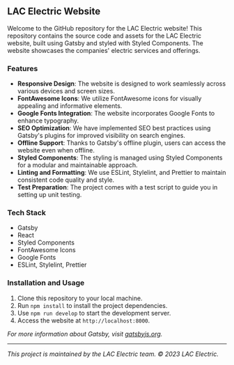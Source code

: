 ## LAC Electric Website

Welcome to the GitHub repository for the LAC Electric website! This repository contains the source code and assets for the LAC Electric website, built using Gatsby and styled with Styled Components. The website showcases the companies' electric services and offerings.

### Features

- **Responsive Design**: The website is designed to work seamlessly across various devices and screen sizes.
- **FontAwesome Icons**: We utilize FontAwesome icons for visually appealing and informative elements.
- **Google Fonts Integration**: The website incorporates Google Fonts to enhance typography.
- **SEO Optimization**: We have implemented SEO best practices using Gatsby's plugins for improved visibility on search engines.
- **Offline Support**: Thanks to Gatsby's offline plugin, users can access the website even when offline.
- **Styled Components**: The styling is managed using Styled Components for a modular and maintainable approach.
- **Linting and Formatting**: We use ESLint, Stylelint, and Prettier to maintain consistent code quality and style.
- **Test Preparation**: The project comes with a test script to guide you in setting up unit testing.

### Tech Stack

- Gatsby
- React
- Styled Components
- FontAwesome Icons
- Google Fonts
- ESLint, Stylelint, Prettier

### Installation and Usage

1. Clone this repository to your local machine.
2. Run `npm install` to install the project dependencies.
3. Use `npm run develop` to start the development server.
4. Access the website at `http://localhost:8000`.

*For more information about Gatsby, visit [gatsbyjs.org](https://gatsbyjs.org).*

---

*This project is maintained by the LAC Electric team. © 2023 LAC Electric.*
